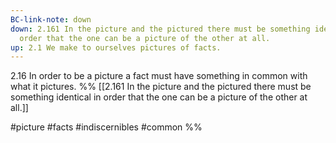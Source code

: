 ```yaml
---
BC-link-note: down
down: 2.161 In the picture and the pictured there must be something identical in
  order that the one can be a picture of the other at all.
up: 2.1 We make to ourselves pictures of facts.
---
```

2.16 In order to be a picture a fact must have something in common with what it pictures.
%%
[[2.161 In the picture and the pictured there must be something identical in order that the one can be a picture of the other at all.]]

#picture #facts #indiscernibles #common %%